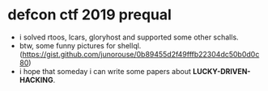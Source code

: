 # defcon ctf 2019 prequal

- i solved rtoos, lcars, gloryhost and supported some other schalls.
- btw, some funny pictures for shellql. (https://gist.github.com/junorouse/0b89455d2f49fffb22304dc50b0d0c80)
- i hope that someday i can write some papers about **LUCKY-DRIVEN-HACKING**.


